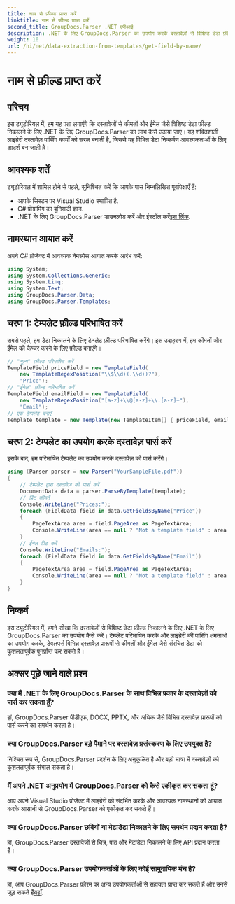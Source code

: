 ```yaml
---
title: नाम से फ़ील्ड प्राप्त करें
linktitle: नाम से फ़ील्ड प्राप्त करें
second_title: GroupDocs.Parser .NET एपीआई
description: .NET के लिए GroupDocs.Parser का उपयोग करके दस्तावेज़ों से विशिष्ट डेटा फ़ील्ड निकालने का तरीका जानें। कोड उदाहरणों के साथ चरण-दर-चरण मार्गदर्शिका।
weight: 10
url: /hi/net/data-extraction-from-templates/get-field-by-name/
---
```


# नाम से फ़ील्ड प्राप्त करें

## परिचय
इस ट्यूटोरियल में, हम यह पता लगाएंगे कि दस्तावेजों से कीमतों और ईमेल जैसे विशिष्ट डेटा फ़ील्ड निकालने के लिए .NET के लिए GroupDocs.Parser का लाभ कैसे उठाया जाए। यह शक्तिशाली लाइब्रेरी दस्तावेज़ पार्सिंग कार्यों को सरल बनाती है, जिससे यह विभिन्न डेटा निष्कर्षण आवश्यकताओं के लिए आदर्श बन जाती है।
## आवश्यक शर्तें
ट्यूटोरियल में शामिल होने से पहले, सुनिश्चित करें कि आपके पास निम्नलिखित पूर्वापेक्षाएँ हैं:
- आपके सिस्टम पर Visual Studio स्थापित है.
- C# प्रोग्रामिंग का बुनियादी ज्ञान.
-  .NET के लिए GroupDocs.Parser डाउनलोड करें और इंस्टॉल करें[इस लिंक](https://releases.groupdocs.com/parser/net/).

## नामस्थान आयात करें
अपने C# प्रोजेक्ट में आवश्यक नेमस्पेस आयात करके आरंभ करें:
```csharp
using System;
using System.Collections.Generic;
using System.Linq;
using System.Text;
using GroupDocs.Parser.Data;
using GroupDocs.Parser.Templates;
```
## चरण 1: टेम्पलेट फ़ील्ड परिभाषित करें
सबसे पहले, हम डेटा निकालने के लिए टेम्प्लेट फ़ील्ड परिभाषित करेंगे। इस उदाहरण में, हम कीमतों और ईमेल को कैप्चर करने के लिए फ़ील्ड बनाएंगे।
```csharp
// "मूल्य" फ़ील्ड परिभाषित करें
TemplateField priceField = new TemplateField(
    new TemplateRegexPosition("\\$\\d+(.\\d+)?"),
    "Price");
// "ईमेल" फ़ील्ड परिभाषित करें
TemplateField emailField = new TemplateField(
    new TemplateRegexPosition("[a-z]+\\@[a-z]+\\.[a-z]+"),
    "Email");
// एक टेम्पलेट बनाएँ
Template template = new Template(new TemplateItem[] { priceField, emailField });
```
## चरण 2: टेम्पलेट का उपयोग करके दस्तावेज़ पार्स करें
इसके बाद, हम परिभाषित टेम्पलेट का उपयोग करके दस्तावेज़ को पार्स करेंगे।
```csharp
using (Parser parser = new Parser("YourSampleFile.pdf"))
{
    // टेम्पलेट द्वारा दस्तावेज़ को पार्स करें
    DocumentData data = parser.ParseByTemplate(template);
    // प्रिंट कीमतें
    Console.WriteLine("Prices:");
    foreach (FieldData field in data.GetFieldsByName("Price"))
    {
        PageTextArea area = field.PageArea as PageTextArea;
        Console.WriteLine(area == null ? "Not a template field" : area.Text);
    }
    // ईमेल प्रिंट करें
    Console.WriteLine("Emails:");
    foreach (FieldData field in data.GetFieldsByName("Email"))
    {
        PageTextArea area = field.PageArea as PageTextArea;
        Console.WriteLine(area == null ? "Not a template field" : area.Text);
    }
}
```

## निष्कर्ष
इस ट्यूटोरियल में, हमने सीखा कि दस्तावेज़ों से विशिष्ट डेटा फ़ील्ड निकालने के लिए .NET के लिए GroupDocs.Parser का उपयोग कैसे करें। टेम्प्लेट परिभाषित करके और लाइब्रेरी की पार्सिंग क्षमताओं का उपयोग करके, डेवलपर्स विभिन्न दस्तावेज़ प्रारूपों से कीमतों और ईमेल जैसे संरचित डेटा को कुशलतापूर्वक पुनर्प्राप्त कर सकते हैं।

## अक्सर पूछे जाने वाले प्रश्न
### क्या मैं .NET के लिए GroupDocs.Parser के साथ विभिन्न प्रकार के दस्तावेज़ों को पार्स कर सकता हूँ?
हां, GroupDocs.Parser पीडीएफ, DOCX, PPTX, और अधिक जैसे विभिन्न दस्तावेज़ प्रारूपों को पार्स करने का समर्थन करता है।
### क्या GroupDocs.Parser बड़े पैमाने पर दस्तावेज़ प्रसंस्करण के लिए उपयुक्त है?
निश्चित रूप से, GroupDocs.Parser प्रदर्शन के लिए अनुकूलित है और बड़ी मात्रा में दस्तावेज़ों को कुशलतापूर्वक संभाल सकता है।
### मैं अपने .NET अनुप्रयोग में GroupDocs.Parser को कैसे एकीकृत कर सकता हूं?
आप अपने Visual Studio प्रोजेक्ट में लाइब्रेरी को संदर्भित करके और आवश्यक नामस्थानों को आयात करके आसानी से GroupDocs.Parser को एकीकृत कर सकते हैं।
### क्या GroupDocs.Parser छवियों या मेटाडेटा निकालने के लिए समर्थन प्रदान करता है?
हां, GroupDocs.Parser दस्तावेज़ों से चित्र, पाठ और मेटाडेटा निकालने के लिए API प्रदान करता है।
### क्या GroupDocs.Parser उपयोगकर्ताओं के लिए कोई सामुदायिक मंच है?
 हां, आप GroupDocs.Parser फ़ोरम पर अन्य उपयोगकर्ताओं से सहायता प्राप्त कर सकते हैं और उनसे जुड़ सकते हैं[यहाँ](https://forum.groupdocs.com/c/parser/17).